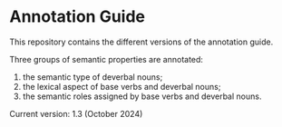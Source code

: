 # Annotation Guide

This repository contains the different versions of the annotation guide.

Three groups of semantic properties are annotated:
1.	the semantic type of deverbal nouns;
2.	the lexical aspect of base verbs and deverbal nouns;
3.	the semantic roles assigned by base verbs and deverbal nouns.

Current version: 1.3 (October 2024)

